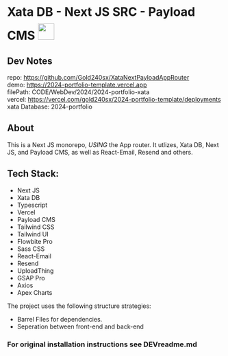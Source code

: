 # Xata DB - Next JS SRC - Payload CMS <img style=" height:38px; padding-top:10px;" src="https://i.ibb.co/ydRpMMZ/Untitled.png"/>

## Dev Notes

repo: https://github.com/Gold240sx/XataNextPayloadAppRouter<br />
demo: https://2024-portfolio-template.vercel.app<br />
filePath: CODE/WebDev/2024/2024-portfolio-xata <br />
vercel: https://vercel.com/gold240sx/2024-portfolio-template/deployments<br />
xata Database: 2024-portfolio <br />

## About

This is a Next JS monorepo, _USING_ the App router. It utlizes, Xata DB, Next JS, and Payload CMS, as well as React-Email, Resend and others.

## Tech Stack:

-   Next JS
-   Xata DB
-   Typescript
-   Vercel
-   Payload CMS
-   Tailwind CSS
-   Tailwind UI
-   Flowbite Pro
-   Sass CSS
-   React-Email
-   Resend
-   UploadThing
-   GSAP Pro
-   Axios
-   Apex Charts

The project uses the following structure strategies:

-   Barrel FIles for dependencies.
-   Seperation between front-end and back-end

### For original installation instructions see DEVreadme.md
